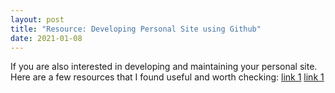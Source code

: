 ```yaml
---
layout: post
title: "Resource: Developing Personal Site using Github"
date: 2021-01-08
---
```


If you are also interested in developing and maintaining your personal site. Here are a few resources that I found useful and worth checking:
[link 1](http://jmcglone.com/guides/github-pages/)
[link 1](http://jmcglone.com/notes/2014/05/03/using-github-to-create-and-host-a-personal-website)

